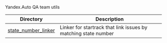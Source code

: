 Yandex.Auto QA team utils

| Directory | Description |
| --------- | ----------- |
| [state_number_linker](state_number_linker) | Linker for startrack that link issues by matching state number |